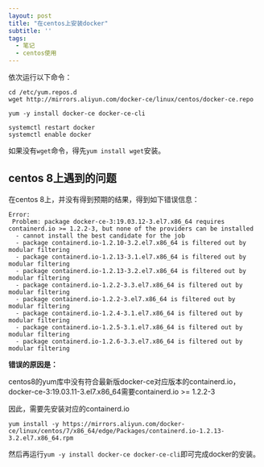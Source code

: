 ```yaml
---
layout: post
title: "在centos上安装docker"
subtitle: ''
tags:
  - 笔记
  - centos使用
---
```


依次运行以下命令：

```
cd /etc/yum.repos.d
wget http://mirrors.aliyun.com/docker-ce/linux/centos/docker-ce.repo

yum -y install docker-ce docker-ce-cli

systemctl restart docker
systemctl enable docker
```

如果没有`wget`命令，得先`yum install wget`安装。

## centos 8上遇到的问题

在centos 8上，并没有得到预期的结果，得到如下错误信息：

```
Error:
 Problem: package docker-ce-3:19.03.12-3.el7.x86_64 requires containerd.io >= 1.2.2-3, but none of the providers can be installed
  - cannot install the best candidate for the job
  - package containerd.io-1.2.10-3.2.el7.x86_64 is filtered out by modular filtering
  - package containerd.io-1.2.13-3.1.el7.x86_64 is filtered out by modular filtering
  - package containerd.io-1.2.13-3.2.el7.x86_64 is filtered out by modular filtering
  - package containerd.io-1.2.2-3.3.el7.x86_64 is filtered out by modular filtering
  - package containerd.io-1.2.2-3.el7.x86_64 is filtered out by modular filtering
  - package containerd.io-1.2.4-3.1.el7.x86_64 is filtered out by modular filtering
  - package containerd.io-1.2.5-3.1.el7.x86_64 is filtered out by modular filtering
  - package containerd.io-1.2.6-3.3.el7.x86_64 is filtered out by modular filtering
```

**错误的原因是：**

centos8的yum库中没有符合最新版docker-ce对应版本的containerd.io，docker-ce-3:19.03.11-3.el7.x86_64需要containerd.io >= 1.2.2-3

因此，需要先安装对应的containerd.io

```
yum install -y https://mirrors.aliyun.com/docker-ce/linux/centos/7/x86_64/edge/Packages/containerd.io-1.2.13-3.2.el7.x86_64.rpm 
```

然后再运行`yum -y install docker-ce docker-ce-cli`即可完成docker的安装。
